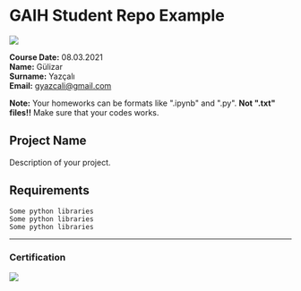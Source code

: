# GAIH Student Repo Example
![](img/newlogo.png)

**Course Date:** 08.03.2021  
**Name:** Gülizar  
**Surname:** Yazçalı  
**Email:** gyazcali@gmail.com  

**Note:** Your homeworks can be formats like ".ipynb" and ".py". **Not ".txt" files!!** Make sure that your codes works.  

## Project Name
Description of your project.

## Requirements
```
Some python libraries
Some python libraries
Some python libraries
```
---

### Certification
![](img/TopLearnerCertificate.png)

